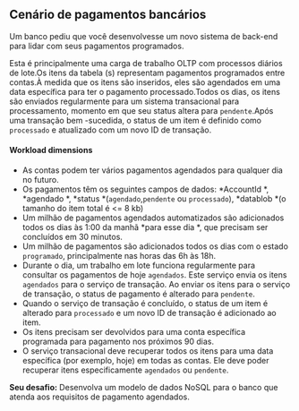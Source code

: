 
## Cenário de pagamentos bancários

Um banco pediu que você desenvolvesse um novo sistema de back-end para lidar com seus pagamentos programados.

Esta é principalmente uma carga de trabalho OLTP com processos diários de lote.Os itens da tabela (s) representam pagamentos programados entre contas.À medida que os itens são inseridos, eles são agendados em uma data específica para ter o pagamento processado.Todos os dias, os itens são enviados regularmente para um sistema transacional para processamento, momento em que seu status altera para `pendente`.Após uma transação bem -sucedida, o status de um item é definido como `processado` e atualizado com um novo ID de transação.

#### Workload dimensions

- As contas podem ter vários pagamentos agendados para qualquer dia no futuro.
- Os pagamentos têm os seguintes campos de dados: *AccountId *, *agendado *, *status *(`agendado`,`pendente` ou `processado`), *datablob *(o tamanho do item total é <= 8 kb)
- Um milhão de pagamentos agendados automatizados são adicionados todos os dias às 1:00 da manhã *para esse dia *, que precisam ser concluídos em 30 minutos.
- Um milhão de pagamentos são adicionados todos os dias com o estado `programado`, principalmente nas horas das 6h às 18h.
- Durante o dia, um trabalho em lote funciona regularmente para consultar os pagamentos de hoje `agendados`. Este serviço envia os itens `agendados` para o serviço de transação. Ao enviar os itens para o serviço de transação, o status de pagamento é alterado para `pendente`.
- Quando o serviço de transação é concluído, o status de um item é alterado para `processado` e um novo ID de transação é adicionado ao item.
- Os itens precisam ser devolvidos para uma conta específica programada para pagamento nos próximos 90 dias.
- O serviço transacional deve recuperar todos os itens para uma data específica (por exemplo, hoje) em todas as contas. Ele deve poder recuperar itens especificamente `agendados` ou `pendente`.

**Seu desafio:** Desenvolva um modelo de dados NoSQL para o banco que atenda aos requisitos de pagamento agendados.
